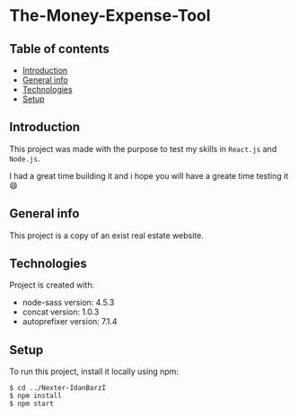 # The-Money-Expense-Tool

## Table of contents
* [Introduction](#introduction)
* [General info](#general-info)
* [Technologies](#technologies)
* [Setup](#setup)

## Introduction
This project was made with the purpose to test my skills in `React.js` and `Node.js`.

I had a great time building it and i hope you will have a greate time testing it 😄

## General info
This project is a copy of an exist real estate website.
	
## Technologies
Project is created with:
* node-sass version: 4.5.3
* concat version: 1.0.3
* autoprefixer version: 7.1.4
	
## Setup
To run this project, install it locally using npm:

```
$ cd ../Nexter-IdanBarzI
$ npm install
$ npm start
```

